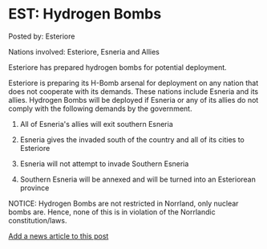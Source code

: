 # EST: Hydrogen Bombs

Posted by: Esteriore

Nations involved: Esteriore, Esneria and Allies

Esteriore has prepared hydrogen bombs for potential deployment. 

Esteriore is preparing its H-Bomb arsenal for deployment on any nation that does not cooperate with its demands. These nations include Esneria and its allies. Hydrogen Bombs will be deployed if Esneria or any of its allies do not comply with the following demands by the government.

1) All of Esneria's allies will exit southern Esneria

2) Esneria gives the invaded south of the country and all of its cities to Esteriore

3) Esneria will not attempt to invade Southern Esneria

4) Southern Esneria will be annexed and will be turned into an Esteriorean province

NOTICE: Hydrogen Bombs are not restricted in Norrland, only nuclear bombs are. Hence, none of this is in violation of the Norrlandic constitution/laws.



[Add a news article to this post](http://solborg.xyz/rp/admin.php?event=2016-09-20_hydrogen-bombs-esteriore)

